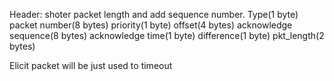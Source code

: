 Header: shoter packet length and add sequence number. 
Type(1 byte)
packet number(8 bytes)
priority(1 byte)
offset(4 bytes)
acknowledge sequence(8 bytes)
acknowledge time(1 byte)
difference(1 byte)
pkt_length(2 bytes)

Elicit packet will be just used to timeout
